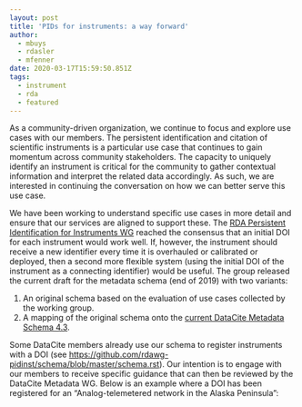 ```yaml
---
layout: post
title: 'PIDs for instruments: a way forward'
author:
  - mbuys
  - rdasler
  - mfenner
date: 2020-03-17T15:59:50.851Z
tags:
  - instrument
  - rda
  - featured
---
```

As a community-driven organization, we continue to focus and explore use cases with our members. The persistent identification and citation of scientific instruments is a particular use case that continues to gain momentum across community stakeholders. The capacity to uniquely identify an instrument is critical for the community to gather contextual information and interpret the related data accordingly. As such, we are interested in continuing the conversation on how we can better serve this use case.

We have been working to understand specific use cases in more detail and ensure that our services are aligned to support these. The [RDA Persistent Identification for Instruments WG](https://www.rd-alliance.org/groups/persistent-identification-instruments-wg) reached the consensus that an initial DOI for each instrument would work well. If, however, the instrument should receive a new identifier every time it is overhauled or calibrated or deployed, then a second more flexible system (using the initial DOI of the instrument as a connecting identifier) would be useful. The group released the current draft for the metadata schema (end of 2019) with two variants:

1. An original schema based on the evaluation of use cases collected by the working group.
2. A mapping of the original schema onto the [current DataCite Metadata Schema 4.3](https://schema.datacite.org/meta/kernel-4.3/).

Some DataCite members already use our schema to register instruments with a DOI (see <https://github.com/rdawg-pidinst/schema/blob/master/schema.rst>). Our intention is to engage with our members to receive specific guidance that can then be reviewed by the DataCite Metadata WG. Below is an example where a DOI has been registered for an “Analog-telemetered network in the Alaska Peninsula”:
